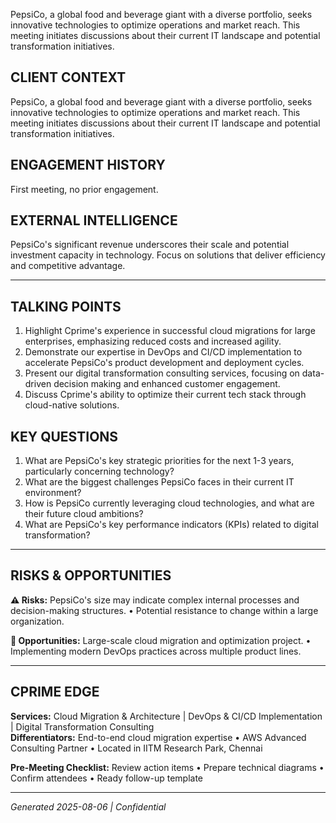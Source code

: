 PepsiCo, a global food and beverage giant with a diverse portfolio, seeks innovative technologies to optimize operations and market reach. This meeting initiates discussions about their current IT landscape and potential transformation initiatives.

## CLIENT CONTEXT
PepsiCo, a global food and beverage giant with a diverse portfolio, seeks innovative technologies to optimize operations and market reach. This meeting initiates discussions about their current IT landscape and potential transformation initiatives.

## ENGAGEMENT HISTORY
First meeting, no prior engagement.

## EXTERNAL INTELLIGENCE
PepsiCo's significant revenue underscores their scale and potential investment capacity in technology. Focus on solutions that deliver efficiency and competitive advantage.

---

## TALKING POINTS
1. Highlight Cprime's experience in successful cloud migrations for large enterprises, emphasizing reduced costs and increased agility.
2. Demonstrate our expertise in DevOps and CI/CD implementation to accelerate PepsiCo's product development and deployment cycles.
3. Present our digital transformation consulting services, focusing on data-driven decision making and enhanced customer engagement.
4. Discuss Cprime's ability to optimize their current tech stack through cloud-native solutions.

## KEY QUESTIONS
1. What are PepsiCo's key strategic priorities for the next 1-3 years, particularly concerning technology?
2. What are the biggest challenges PepsiCo faces in their current IT environment?
3. How is PepsiCo currently leveraging cloud technologies, and what are their future cloud ambitions?
4. What are PepsiCo's key performance indicators (KPIs) related to digital transformation?

---

## RISKS & OPPORTUNITIES

**⚠️ Risks:** PepsiCo's size may indicate complex internal processes and decision-making structures. • Potential resistance to change within a large organization.

**🚀 Opportunities:** Large-scale cloud migration and optimization project. • Implementing modern DevOps practices across multiple product lines.

---

## CPRIME EDGE
**Services:** Cloud Migration & Architecture | DevOps & CI/CD Implementation | Digital Transformation Consulting  
**Differentiators:** End-to-end cloud migration expertise • AWS Advanced Consulting Partner • Located in IITM Research Park, Chennai

**Pre-Meeting Checklist:** Review action items • Prepare technical diagrams • Confirm attendees • Ready follow-up template

---
*Generated 2025-08-06 | Confidential*